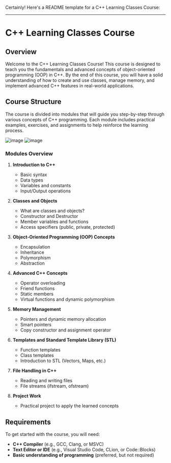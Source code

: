 Certainly! Here's a README template for a C++ Learning Classes Course:

---

# C++ Learning Classes Course

## Overview

Welcome to the C++ Learning Classes Course! This course is designed to teach you the fundamentals and advanced concepts of object-oriented programming (OOP) in C++. By the end of this course, you will have a solid understanding of how to create and use classes, manage memory, and implement advanced C++ features in real-world applications.

## Course Structure

The course is divided into modules that will guide you step-by-step through various concepts of C++ programming. Each module includes practical examples, exercises, and assignments to help reinforce the learning process.

![image](https://github.com/user-attachments/assets/479647df-c05c-4f1d-b12a-dd8fa66049d2)
![image](https://github.com/user-attachments/assets/5816276f-716c-4060-95ab-e7d1c9451c8a)

### Modules Overview

1. **Introduction to C++**
   - Basic syntax
   - Data types
   - Variables and constants
   - Input/Output operations

2. **Classes and Objects**
   - What are classes and objects?
   - Constructor and Destructor
   - Member variables and functions
   - Access specifiers (public, private, protected)
   
3. **Object-Oriented Programming (OOP) Concepts**
   - Encapsulation
   - Inheritance
   - Polymorphism
   - Abstraction

4. **Advanced C++ Concepts**
   - Operator overloading
   - Friend functions
   - Static members
   - Virtual functions and dynamic polymorphism

5. **Memory Management**
   - Pointers and dynamic memory allocation
   - Smart pointers
   - Copy constructor and assignment operator

6. **Templates and Standard Template Library (STL)**
   - Function templates
   - Class templates
   - Introduction to STL (Vectors, Maps, etc.)

7. **File Handling in C++**
   - Reading and writing files
   - File streams (ifstream, ofstream)

8. **Project Work**
   - Practical project to apply the learned concepts

## Requirements

To get started with the course, you will need:

- **C++ Compiler** (e.g., GCC, Clang, or MSVC)
- **Text Editor or IDE** (e.g., Visual Studio Code, CLion, or Code::Blocks)
- **Basic understanding of programming** (preferred, but not required)
